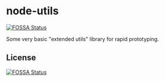 # node-utils
[![FOSSA Status](https://app.fossa.io/api/projects/git%2Bgithub.com%2Fleodutra%2Fnode-utils.svg?type=shield)](https://app.fossa.io/projects/git%2Bgithub.com%2Fleodutra%2Fnode-utils?ref=badge_shield)


Some very basic "extended utils" library for rapid prototyping.


## License
[![FOSSA Status](https://app.fossa.io/api/projects/git%2Bgithub.com%2Fleodutra%2Fnode-utils.svg?type=large)](https://app.fossa.io/projects/git%2Bgithub.com%2Fleodutra%2Fnode-utils?ref=badge_large)